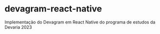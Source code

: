 # devagram-react-native
Implementação do Devagram em React Native do programa de estudos da Devaria 2023
